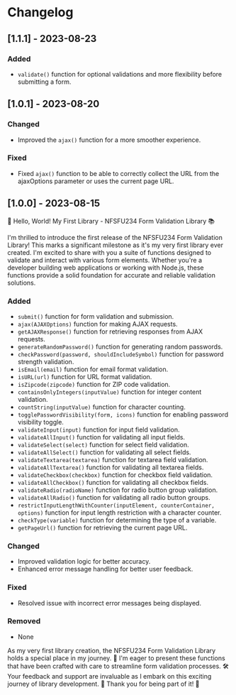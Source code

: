 # Changelog

## [1.1.1] - 2023-08-23

### Added

- `validate()` function for optional validations and more flexibility before submitting a form.

## [1.0.1] - 2023-08-20

### Changed

- Improved the `ajax()` function for a more smoother experience.

### Fixed

- Fixed `ajax()` function to be able to correctly collect the URL from the ajaxOptions parameter or uses the current page URL.
## [1.0.0] - 2023-08-15
🚀 Hello, World! My First Library - NFSFU234 Form Validation Library 📚

I'm thrilled to introduce the first release of the NFSFU234 Form Validation Library! This marks a significant milestone as it's my very first library ever created. I'm excited to share with you a suite of functions designed to validate and interact with various form elements. Whether you're a developer building web applications or working with Node.js, these functions provide a solid foundation for accurate and reliable validation solutions.

### Added
- `submit()` function for form validation and submission.
- `ajax(AJAXOptions)` function for making AJAX requests.
- `getAJAXResponse()` function for retrieving responses from AJAX requests.
- `generateRandomPassword()` function for generating random passwords.
- `checkPassword(password, shouldIncludeSymbol)` function for password strength validation.
- `isEmail(email)` function for email format validation.
- `isURL(url)` function for URL format validation.
- `isZipcode(zipcode)` function for ZIP code validation.
- `containsOnlyIntegers(inputValue)` function for integer content validation.
- `countString(inputValue)` function for character counting.
- `togglePasswordVisibility(form, icons)` function for enabling password visibility toggle.
- `validateInput(input)` function for input field validation.
- `validateAllInput()` function for validating all input fields.
- `validateSelect(select)` function for select field validation.
- `validateAllSelect()` function for validating all select fields.
- `validateTextarea(textarea)` function for textarea field validation.
- `validateAllTextarea()` function for validating all textarea fields.
- `validateCheckbox(checkbox)` function for checkbox field validation.
- `validateAllCheckbox()` function for validating all checkbox fields.
- `validateRadio(radioName)` function for radio button group validation.
- `validateAllRadio()` function for validating all radio button groups.
- `restrictInputLengthWithCounter(inputElement, counterContainer, options)` function for input length restriction with a character counter.
- `checkType(variable)` function for determining the type of a variable.
- `getPageUrl()` function for retrieving the current page URL.

### Changed
- Improved validation logic for better accuracy.
- Enhanced error message handling for better user feedback.

### Fixed
- Resolved issue with incorrect error messages being displayed.

### Removed
- None

As my very first library creation, the NFSFU234 Form Validation Library holds a special place in my journey. 🌱 I'm eager to present these functions that have been crafted with care to streamline form validation processes. 🛠️ Your feedback and support are invaluable as I embark on this exciting journey of library development. 🚀 Thank you for being part of it! 🙏

